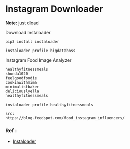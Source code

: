 # Instagram Downloader

**Note:** just dload



Download Instaloader
```
pip3 install instaloader

instaloader profile bigdataboss
```

Instagram Food Image Analyzer
```
healthyfitnessmeals
shonda1020
feelgoodfoodie
cookinwithmima
minimalistbaker
deliciouslyella
healthyfitnessmeals

instaloader profile healthyfitnessmeals

src:
https://blog.feedspot.com/food_instagram_influencers/
```

### Ref :

  * [Instaloader](https://instaloader.github.io/)

